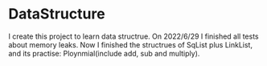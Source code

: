 # DataStructure
I create this project to learn data structrue.
On 2022/6/29 I finished all tests about memory leaks. Now I finished the structrues of SqList plus LinkList, and its practise: Ploynmial(include add, sub and multiply).
